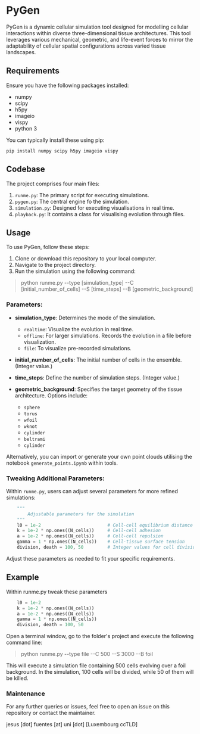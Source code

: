 # PyGen

PyGen is a dynamic cellular simulation tool designed for modelling cellular interactions within diverse three-dimensional tissue architectures. This tool leverages various mechanical, geometric, and life-event forces to mirror the adaptability of cellular spatial configurations across varied tissue landscapes.

## Requirements

Ensure you have the following packages installed:

- numpy
- scipy
- h5py
- imageio
- vispy
- python 3

You can typically install these using pip:

`pip install numpy scipy h5py imageio vispy`


## Codebase

The project comprises four main files:


1. `runme.py`: The primary script for executing simulations.
2. `pygen.py`: The central engine fo the simulation.
3. `simulation.py`: Designed for executing visualisations in real time.
4. `playback.py`: It contains a class for visualising evolution through files.

## Usage

To use PyGen, follow these steps:

1. Clone or download this repository to your local computer.
2. Navigate to the project directory.
3. Run the simulation using the following command:

> python runme.py --type [simulation_type] --C [initial_number_of_cells] --S [time_steps] --B [geometric_background]


### Parameters:

- **simulation_type**: Determines the mode of the simulation. 
    - `realtime`: Visualize the evolution in real time.
    - `offline`: For larger simulations. Records the evolution in a file before visualization.
    - `file`: To visualize pre-recorded simulations.
  
- **initial_number_of_cells**: The initial number of cells in the ensemble. (Integer value.)
  
- **time_steps**: Define the number of simulation steps. (Integer value.)

- **geometric_background**: Specifies the target geometry of the tissue architecture. Options include:
    - `sphere`
    - `torus`
    - `wfoil`
    - `wknot`
    - `cylinder`
    - `beltrami`
    - `cylinder`

Alternatively, you can import or generate your own point clouds utilising the notebook `generate_points.ipynb` within tools.

### Tweaking Additional Parameters:

Within `runme.py`, users can adjust several parameters for more refined simulations:

```python
    """ 
        Adjustable parameters for the simulation
    """
    l0 = 1e-2                         # Cell-cell equilibrium distance
    k = 1e-2 * np.ones((N_cells))     # Cell-cell adhesion
    a = 1e-2 * np.ones((N_cells))     # Cell-cell repulsion
    gamma = 1 * np.ones((N_cells))    # Cell-tissue surface tension
    division, death = 100, 50         # Integer values for cell divisions & deaths
```

Adjust these parameters as needed to fit your specific requirements.

## Example

Within runme.py tweak these parameters

```python
    l0 = 1e-2
    k = 1e-2 * np.ones((N_cells))
    a = 1e-2 * np.ones((N_cells))
    gamma = 1 * np.ones((N_cells))
    division, death = 100, 50
```

Open a terminal window, go to the folder's project and execute the following command line:

>  python runme.py --type file --C 500 --S 3000 --B foil

This will execute a simulation file containing 500 cells evolving over a foil background. In the simulation, 100 cells will be divided, while 50 of them will be killed.

### Maintenance

For any further queries or issues, feel free to open an issue on this repository or contact the maintainer.

jesus [dot] fuentes [at] uni [dot] [Luxembourg ccTLD]



